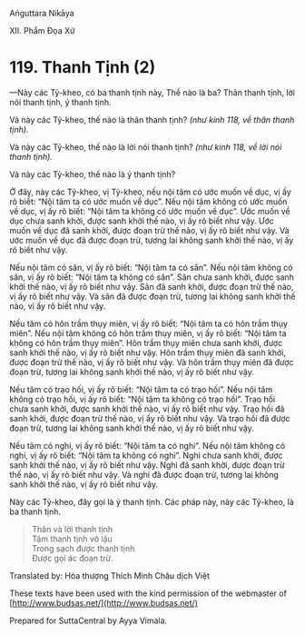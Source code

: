 Aṅguttara Nikāya

XII. Phẩm Ðọa Xứ

# 119. Thanh Tịnh (2)

—Này các Tỷ-kheo, có ba thanh tịnh này, Thế nào là ba? Thân thanh tịnh, lời nói thanh tịnh, ý thanh tịnh.

Và này các Tỷ-kheo, thế nào là thân thanh tịnh? _(như kinh 118, về thân thanh tịnh)._

Và này các Tỷ-kheo, thế nào là lời nói thanh tịnh? _(như kinh 118, về lời nói thanh tịnh)._

Và này các Tỷ-kheo, thế nào là ý thanh tịnh?

Ở đây, này các Tỷ-kheo, vị Tỷ-kheo, nếu nội tâm có ước muốn về dục, vị ấy rõ biết: “Nội tâm ta có ước muốn về dục”. Nếu nội tâm không có ước muốn về dục, vị ấy rõ biết: “Nội tâm ta không có ước muốn về dục”. Ước muốn về dục chưa sanh khởi, được sanh khởi thế nào, vị ấy rõ biết như vậy. Ước muốn về dục đã sanh khởi, được đoạn trừ thế nào, vị ấy rõ biết như vậy. Và ước muốn về dục đã được đoạn trừ, tương lai không sanh khởi thế nào, vị ấy rõ biết như vậy.

Nếu nội tâm có sân, vị ấy rõ biết: “Nội tâm ta có sân”. Nếu nội tâm không có sân, vị ấy rõ biết: “Nội tâm ta không có sân”. Sân chưa sanh khởi, được sanh khởi thế nào, vị ấy rõ biết như vậy. Sân đã sanh khởi, được đoạn trừ thế nào, vị ấy rõ biết như vậy. Và sân đã được đoạn trừ, tương lai không sanh khởi thế nào, vị ấy rõ biết như vậy.

Nếu tâm có hôn trầm thụy miên, vị ấy rõ biết: “Nội tâm ta có hôn trầm thụy miên”. Nếu nội tâm không có hôn trầm thụy miên, vị ấy rõ biết: “Nội tâm ta không có hôn trầm thụy miên”. Hôn trầm thụy miên chưa sanh khởi, được sanh khởi thế nào, vị ấy rõ biết như vậy. Hôn trầm thụy miên đã sanh khởi, được đoạn trừ thế nào, vị ấy rõ biết như vậy. Và hôn trầm thụy miên đã được đoạn trừ, tương lai không sanh khởi thế nào, vị ấy rõ biết như vậy.

Nếu tâm có trạo hối, vị ấy rõ biết: “Nội tâm ta có trạo hối”. Nếu nội tâm không có trạo hối, vị ấy rõ biết: “Nội tâm ta không có trạo hối”. Trạo hối chưa sanh khởi, được sanh khởi thế nào, vị ấy rõ biết như vậy. Trạo hối đã sanh khởi, được đoạn trừ thế nào, vị ấy rõ biết như vậy. Và trạo hối đã được đoạn trừ, tương lai không sanh khởi thế nào, vị ấy rõ biết như vậy.

Nếu tâm có nghi, vị ấy rõ biết: “Nội tâm ta có nghi”. Nếu nội tâm không có nghi, vị ấy rõ biết: “Nội tâm ta không có nghi”. Nghi chưa sanh khởi, được sanh khởi thế nào, vị ấy rõ biết như vậy. Nghi đã sanh khởi, được đoạn trừ thế nào, vị ấy rõ biết như vậy. Và nghi đã được đoạn trừ, tương lai không sanh khởi thế nào, vị ấy rõ biết như vậy.

Này các Tỷ-kheo, đây gọi là ý thanh tịnh. Các pháp này, này các Tỷ-kheo, là ba thanh tịnh.

> Thân và lời thanh tịnh  
> Tâm thanh tịnh vô lậu  
> Trong sạch được thanh tịnh  
> Ðược gọi ác đoạn trừ.

Translated by: Hòa thượng Thích Minh Châu dịch Việt

These texts have been used with the kind permission of the webmaster of [http://www.budsas.net/](http://www.budsas.net/)

Prepared for SuttaCentral by Ayya Vimala.